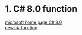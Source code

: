 # 1. C# 8.0 function

[microsoft home page C# 8.0](https://docs.microsoft.com/ko-kr/dotnet/csharp/whats-new/csharp-8)  
[new c# function](https://dateo-software.de/blog/features-in-c-sharp/)  

